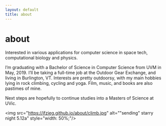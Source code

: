 ```yaml
---
layout: default
title: about
---
```

# about
Interested in various applications for computer science in space tech, computational biology and physics.

I’m graduating with a Bachelor of Science in Computer Science from UVM in May, 2019. I’ll be taking a full-time job at the Outdoor Gear Exchange, and living in Burlington, VT. Interests are pretty outdoorsy, with my main hobbies lying in rock climbing, cycling and yoga. Film, music, and books are also pastimes of mine.

Next steps are hopefully to continue studies into a Masters of Science at UVic.

<img src="https://jfzieg.github.io/about/climb.jpg" alt="\"sending\" starry night 5.12a" style="width: 50%;"/>

